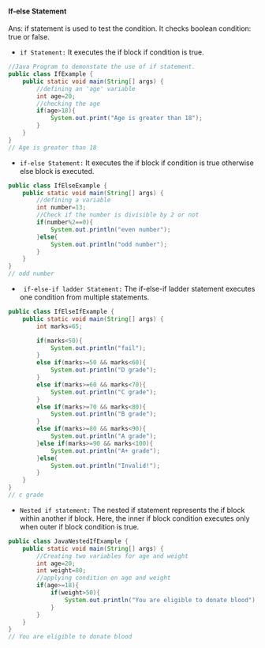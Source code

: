#### If-else Statement

Ans: if statement is used to test the condition. It checks boolean condition: true or false.

- `if Statement:` It executes the if block if condition is true.

```java
//Java Program to demonstate the use of if statement.
public class IfExample {
    public static void main(String[] args) {
        //defining an 'age' variable
        int age=20;
        //checking the age
        if(age>18){
            System.out.print("Age is greater than 18");
        }
    }
}
// Age is greater than 18
```

- `if-else Statement:` It executes the if block if condition is true otherwise else block is executed.

```java
public class IfElseExample {
    public static void main(String[] args) {
        //defining a variable
        int number=13;
        //Check if the number is divisible by 2 or not
        if(number%2==0){
            System.out.println("even number");
        }else{
            System.out.println("odd number");
        }
    }
}
// odd number
```

- ` if-else-if ladder Statement:` The if-else-if ladder statement executes one condition from multiple statements.

```java
public class IfElseIfExample {
    public static void main(String[] args) {
        int marks=65;

        if(marks<50){
            System.out.println("fail");
        }
        else if(marks>=50 && marks<60){
            System.out.println("D grade");
        }
        else if(marks>=60 && marks<70){
            System.out.println("C grade");
        }
        else if(marks>=70 && marks<80){
            System.out.println("B grade");
        }
        else if(marks>=80 && marks<90){
            System.out.println("A grade");
        }else if(marks>=90 && marks<100){
            System.out.println("A+ grade");
        }else{
            System.out.println("Invalid!");
        }
    }
}
// c grade
```

- `Nested if statement:` The nested if statement represents the if block within another if block. Here, the inner if block condition executes only when outer if block condition is true.

```java
public class JavaNestedIfExample {
    public static void main(String[] args) {
        //Creating two variables for age and weight
        int age=20;
        int weight=80;
        //applying condition on age and weight
        if(age>=18){
            if(weight>50){
                System.out.println("You are eligible to donate blood");
            }
        }
    }
}
// You are eligible to donate blood
```
